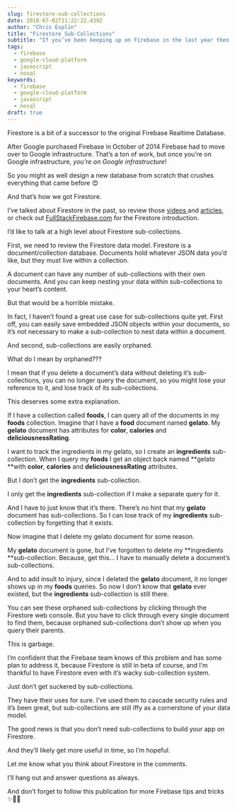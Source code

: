 ```yaml
---
slug: firestore-sub-collections
date: 2018-07-02T11:22:22.439Z
author: "Chris Esplin"
title: "Firestore Sub-Collections"
subtitle: "If you’ve been keeping up on Firebase in the last year then you’re likely using Firestore."
tags:
  - firebase
  - google-cloud-platform
  - javascript
  - nosql
keywords:
  - firebase
  - google-cloud-platform
  - javascript
  - nosql
draft: true
---
```


Firestore is a bit of a successor to the original Firebase Realtime Database.

After Google purchased Firebase in October of 2014 Firebase had to move over to Google infrastructure. That’s a ton of work, but once you’re on Google infrastructure, *you’re on Google infrastructure*!

So you might as well design a new database from scratch that crushes everything that came before 😍

And that’s how we got Firestore.


I’ve talked about Firestore in the past, so review those [videos ](https://www.youtube.com/channel/UCaAByidxypZTYOj4OsKzD2Q)and [articles](https://howtofirebase.com/), or check out [FullStackFirebase.com](https://www.fullstackfirebase.com/) for the Firestore introduction.

I’d like to talk at a high level about Firestore sub-collections.

First, we need to review the Firestore data model. Firestore is a document/collection database. Documents hold whatever JSON data you’d like, but they must live within a collection.

A document can have any number of sub-collections with their own documents. And you can keep nesting your data within sub-collections to your heart’s content.

But that would be a horrible mistake.

In fact, I haven’t found a great use case for sub-collections quite yet. First off, you can easily save embedded JSON objects within your documents, so it’s not necessary to make a sub-collection to nest data within a document.

And second, sub-collections are easily orphaned.

What do I mean by orphaned???

I mean that if you delete a document’s data without deleting it’s sub-collections, you can no longer query the document, so you might lose your reference to it, and lose track of its sub-collections.

This deserves some extra explanation.

If I have a collection called **foods**, I can query all of the documents in my **foods** collection. Imagine that I have a **food** document named **gelato**. My **gelato** document has attributes for **color**, **calories** and **deliciousnessRating**.

I want to track the ingredients in my gelato, so I create an **ingredients** sub-collection. When I query my **foods** I get an object back named **gelato **with **color**, **calories** and **deliciousnessRating** attributes.

But I don’t get the **ingredients** sub-collection.

I only get the **ingredients** sub-collection if I make a separate query for it.

And I have to just know that it’s there. There’s no hint that my **gelato** document has sub-collections. So I can lose track of my **ingredients** sub-collection by forgetting that it exists.

Now imagine that I delete my gelato document for some reason.

My **gelato** document is gone, but I’ve forgotten to delete my **ingredients **sub-collection. Because, get this… I have to manually delete a document’s sub-collections.

And to add insult to injury, since I deleted the **gelato** document, it no longer shows up in my **foods** queries. So now I don’t know that **gelato** ever existed, but the **ingredients** sub-collection is still there.

You can see these orphaned sub-collections by clicking through the Firestore web console. But you have to click through every single document to find them, because orphaned sub-collections don’t show up when you query their parents.

This is garbage.

I’m confident that the Firebase team knows of this problem and has some plan to address it, because Firestore is still in beta of course, and I’m thankful to have Firestore even with it’s wacky sub-collection system.

Just don’t get suckered by sub-collections.

They have their uses for sure. I’ve used them to cascade security rules and it’s been great, but sub-collections are still iffy as a cornerstone of your data model.

The good news is that you don’t need sub-collections to build your app on Firestore.

And they’ll likely get more useful in time, so I’m hopeful.

Let me know what you think about Firestore in the comments.

I’ll hang out and answer questions as always.

And don’t forget to follow this publication for more Firebase tips and tricks ✨🎉🔥